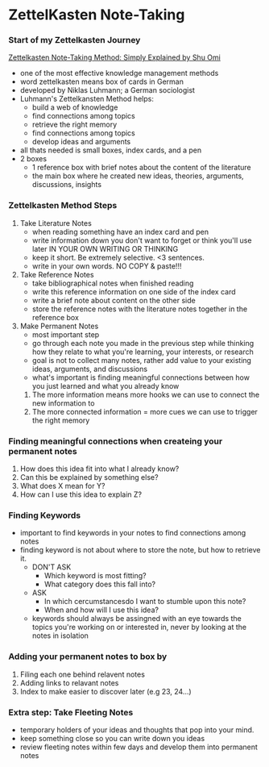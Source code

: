 # ZettelKasten Note-Taking

### Start of my Zettelkasten Journey

[Zettelkasten Note-Taking Method: Simply Explained by Shu Omi](https://www.youtube.com/watch?v=rOSZOCoqOo8)

* one of the most effective knowledge management methods
* word zettelkasten means box of cards in German
* developed by Niklas Luhmann; a German sociologist
* Luhmann's Zettelkansten Method helps:
    * build a web of knowledge
    * find connections among topics
    * retrieve the right memory
    * find connections among topics
    * develop ideas and arguments
* all thats needed is small boxes, index cards, and a pen
* 2 boxes
    * 1 reference box with brief notes about the content of the literature
    * the main box where he created new ideas, theories, arguments, discussions, insights

### Zettelkasten Method Steps

1. Take Literature Notes
    * when reading something have an index card and pen
    * write information down you don't want to forget or think you'll use later IN YOUR OWN WRITING OR THINKING
    * keep it short. Be extremely selective. <3 sentences.
    * write in your own words. NO COPY & paste!!!
1. Take Reference Notes 
    * take bibliographical notes when finished reading
    * write this reference information on one side of the index card
    * write a brief note about content on the other side 
    * store the reference notes with the literature notes together in the reference box
1. Make Permanent Notes
    * most important step
    * go through each note you made in the previous step while thinking how they relate to what you're learning, your interests, or research
    * goal is not to collect many notes, rather add value to your existing ideas, arguments, and discussions
    * what's important is finding meaningful connections between how you just learned and what you already know
    1. The more information means more hooks we can use to connect the new information to
    1. The more connected information = more cues we can use to trigger the right memory

### Finding meaningful connections when createing your permanent notes

1. How does this idea fit into what I already know?
1. Can this be explained by something else?
1. What does X mean for Y?
1. How can I use this idea to explain Z?

### Finding Keywords

* important to find keywords in your notes to find connections among notes
* finding keyword is not about where to store the note, but how to retrieve it.
    * DON'T ASK
        * Which keyword is most fitting?
        * What category does this fall into?
    * ASK
        * In which cercumstancesdo I want to stumble upon this note?
        * When and how will I use this idea?
    * keywords should always be assingned with an eye towards the topics you're working on or interested in, never by looking at the notes in isolation

### Adding your permanent notes to box by

1. Filing each one behind relavent notes
1. Adding links to relavant notes
1. Index to make easier to discover later (e.g 23, 24...)

### Extra step: Take Fleeting Notes

* temporary holders of your ideas and thoughts that pop into your mind.
* keep something close so you can write down you ideas
* review fleeting notes within few days and develop them into permanent notes
